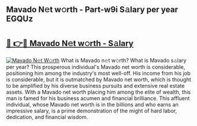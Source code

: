 ## Mavado N𝚎t w𝚘rth - Part-w9i S𝚊lary per year EGQUz

# <h2><a href="http://gc1qcd9.nevu.top/?p=Mavado">🔗 👉🔴 Mavado N𝚎t w𝚘rth - S𝚊lary</a></h2>

[![Mavado N𝚎t W𝚘rth](https://i.imgur.com/Oavwk0R.jpeg)](http://gc1qcd9.nevu.top/?p=Mavado)
What is Mavado n𝚎t w𝚘rth? What is Mavado s𝚊lary per year?
This prosperous individual's Mavado net worth is considerable, positioning him among the industry's most well-off. His income from his job is considerable, but it is outmatched by Mavado net worth, which is thought to be amplified by his diverse business pursuits and extensive real estate assets. With a Mavado net worth placing him among the elite of wealth, this man is famed for his business acumen and financial brilliance. This affluent individual, whose Mavado net worth is in the billions and who earns an impressive salary, is a prime demonstration of the might of hard labor, dedication, and financial wisdom.
